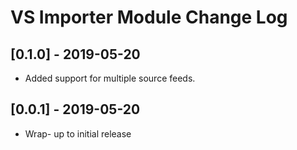 
# VS Importer Module Change Log

## [0.1.0] - 2019-05-20

- Added support for multiple source feeds.

## [0.0.1] - 2019-05-20 

- Wrap- up to initial release
